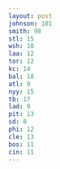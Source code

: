 ```yaml
---
layout: post
johnson: 101
smith: 98
stl: 15
wsh: 10
laa: 12
tor: 12
kc: 14
bal: 18
atl: 9
nyy: 15
tb: 17
lad: 9
pit: 13
sd: 8
phi: 12
cle: 13
bos: 11
cin: 11
---
```


